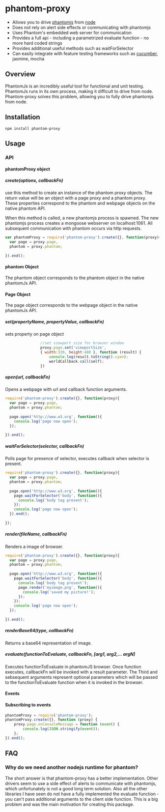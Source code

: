 # phantom-proxy
* Allows you to drive [phantomjs](www.phantomjs.org) from [node](www.nodejs.org)
* Does not rely on alert side effects or communicating with phantomjs
* Uses Phantom's embedded web server for communication
* Provides a full api - including a parametrized evaluate function - no more hard coded strings
* Provides additional useful methods such as waitForSelector
* Can easily integrate with feature testing frameworks such as [cucumber](https://github.com/cucumber/cucumber-js), jasmine, mocha

## Overview
PhantomJs is an incredibly useful tool for functional and unit testing.  PhantomJs runs in its own process, making it difficult to drive from node.  Phantom-proxy solves this problem, allowing you to fully drive phantomjs from node.

## Installation

`npm install phantom-proxy` 

## Usage
### API
#### phantomProxy object
##### create(options, callbackFn)
use this method to create an instance of the phantom proxy objects.  The return value will be an object with a page proxy and a phantom proxy.  These properties correspond to the phantom and webpage objects on the native phantom API.  

When this method is called, a new phantomjs process is spawned.  The new phantomjs process creates a mongoose webserver on localhost:1061.  All subsequent communication with phantom occurs via http requests. 

```javascript
var phantomProxy = require('phantom-proxy').create({}, function(proxy){
  var page = proxy.page,
  phantom = proxy.phantom;
  
}).end();
```

#### phantom Object
The phantom object corresponds to the phantom object in the native phantomJs API.



#### Page Object
The page object corresponds to the webpage object in the native phantomJs API.

##### set(propertyName, propertyValue, callbackFn)
sets property on page object

```javascript
                //set viewport size for browser window
                proxy.page.set('viewportSize', 
                { width:320, height:480 }, function (result) {
                    console.log(result.toString().cyan);
                    worldCallback.call(self);
                })
```
##### open(url, callbackFn)
Opens a webpage with url and callback function arguments.

```javascript
require('phantom-proxy').create({}, function(proxy){
  var page = proxy.page,
  phantom = proxy.phantom;
  
  page.open('http://www.w3.org', function(){
    console.log('page now open');
  });  
  
}).end();
```
##### waitForSelector(selector, callbackFn)
Polls page for presence of selector, executes callback when selector is present.

```javascript
require('phantom-proxy').create({}, function(proxy){
  var page = proxy.page,
  phantom = proxy.phantom;
  
  page.open('http://www.w3.org', function(){
    page.waitForSelector('body', function(){
      console.log('body tag present');
    });
    console.log('page now open');
  }).end();  
  
});
```

##### render(fileName, callbackFn)
Renders a image of browser.

```javascript
require('phantom-proxy').create({}, function(proxy){
  var page = proxy.page,
  phantom = proxy.phantom;
  
  page.open('http://www.w3.org', function(){
    page.waitForSelector('body', function(){
      console.log('body tag present');
      page.render('myimage.png', function(){
        console.log('saved my picture!');
      });
    });
    console.log('page now open');
  });  
  
}).end();
```

##### renderBase64(type, callbackFn)
Returns a base64 representation of image. 

##### evaluate(functionToEvaluate, callbackFn, [arg1, arg2,... argN]
Executes functionToEvaluate in phantomJS browser.  Once function executes, callbackFn will be invoked with a result parameter. The Third and sebsequent arguments represent optional parameters which will be passed to the functionToEvaluate function when it is invoked in the browser.

#### Events
#### Subscribing to events

```javascript
phantomProxy = require('phantom-proxy');
phantomProxy.create({}, function (proxy) {
    proxy.page.onConsoleMessage = function (event) {
        console.log(JSON.stringify(event));
    };
}).end();
```

## FAQ
### Why do we need another nodejs runtime for phantom?
The short answer is that phantom-proxy has a better implementation.  Other drivers seem to use a side effect of alerts to communicate with phantomjs, which unfortunately is not a good long term solution. Also all the other libraries I have seen do not have a fully implemented the evaluate function - you can't pass additional arguments to the client side function.  This is a big problem and was the main motivation for creating this package.

